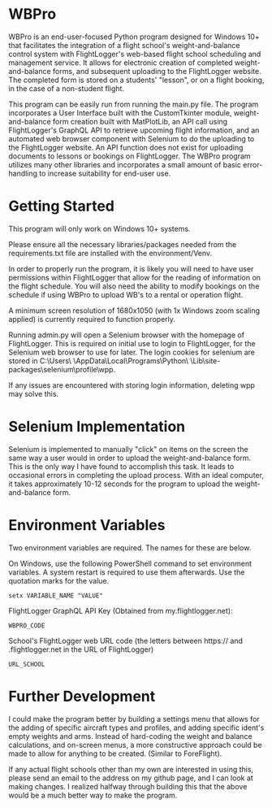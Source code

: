 # WBPro

WBPro is an end-user-focused Python program designed for Windows 10+ that facilitates the integration of a flight school's weight-and-balance control system with FlightLogger's web-based flight school scheduling and management service. It allows for electronic creation of completed weight-and-balance forms, and subsequent uploading to the FlightLogger website. The completed form is stored on a students' "lesson", or on a flight booking, in the case of a non-student flight. 

This program can be easily run from running the main.py file. The program incorporates a User Interface built with the CustomTkinter module, weight-and-balance form creation built with MatPlotLib, an API call using FlightLogger's GraphQL API to retrieve upcoming flight information, and an automated web browser component with Selenium to do the uploading to the FlightLogger website. An API function does not exist for uploading documents to lessons or bookings on FlightLogger. The WBPro program utilizes many other libraries and incorporates a small amount of basic error-handling to increase suitability for end-user use. 

# Getting Started

This program will only work on Windows 10+ systems. 

Please ensure all the necessary libraries/packages needed from the requirements.txt file are installed with the environment/Venv.

In order to properly run the program, it is likely you will need to have user permissions within FlightLogger that allow for the reading of information on the flight schedule. You will also need the ability to modify bookings on the schedule if using WBPro to upload WB's to a rental or operation flight. 

A minimum screen resolution of 1680x1050 (with 1x Windows zoom scaling applied) is currently required to function properly. 

Running admin.py will open a Selenium browser with the homepage of FlightLogger. This is required on initial use to login to FlightLogger, for the Selenium web browser to use for later. The login cookies for selenium are stored in C:\Users\ <username>\AppData\Local\Programs\Python\ <python version>\Lib\site-packages\selenium\profile\wpp.

If any issues are encountered with storing login information, deleting wpp may solve this.

# Selenium Implementation

Selenium is implemented to manually "click" on items on the screen the same way a user would in order to upload the weight-and-balance form. This is the only way I have found to accomplish this task. It leads to occasional errors in completing the upload process. With an ideal computer, it takes approximately 10-12 seconds for the program to upload the weight-and-balance form. 

# Environment Variables

Two environment variables are required. The names for these are below. 

On Windows, use the following PowerShell command to set environment variables. A system restart is required to use them afterwards. Use the quotation marks for the value. 

    setx VARIABLE_NAME "VALUE"

FlightLogger GraphQL API Key (Obtained from my.flightlogger.net): 

    WBPRO_CODE

School's FlightLogger web URL code (the letters between https:// and .flightlogger.net in the URL of FlightLogger)

    URL_SCHOOL

# Further Development

I could make the program better by building a settings menu that allows for the adding of specific aircraft types and profiles, and adding specific ident's empty weights and arms. Instead of hard-coding the weight and balance calculations, and on-screen menus, a more constructive approach could be made to allow for anything to be created. (Similar to ForeFlight). 

If any actual flight schools other than my own are interested in using this, please send an email to the address on my github page, and I can look at making changes. I realized halfway through building this that the above would be a much better way to make the program. 
